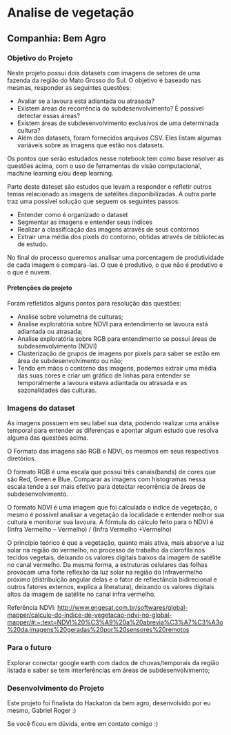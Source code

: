 # Analise de vegetação

## Companhia: Bem Agro

### Objetivo do Projeto

Neste projeto possui dois datasets com imagens de setores de uma fazenda da região do Mato Grosso do Sul. O objetivo é baseado nas mesmas, responder as seguintes questões:

- Avaliar se a lavoura está adiantada ou atrasada?
- Existem áreas de recorrência do subdesenvolvimento? É possível detectar essas áreas?
- Existem áreas de subdesenvolvimento exclusivos de uma determinada cultura?
- Além dos datasets, foram fornecidos arquivos CSV. Eles listam algumas variáveis sobre as imagens que estão nos datasets.

Os pontos que serão estudados nesse notebook tem como base resolver as questões acima, com o uso de ferramentas de visão computacional, machine learning e/ou deep learning.

Parte deste dateset são estudos que levam a responder e refletir outros temas relacionado as imagens de satélites disponibilizadas. A outra parte traz uma possível solução que seguem os seguintes passos:

- Entender como é organizado o dataset
- Segmentar as imagens e entender seus índices
- Realizar a classificação das imagens através de seus contornos
- Extrair uma média dos pixels do contorno, obtidas através de bibliotecas de estudo.

No final do processo queremos analisar uma porcentagem de produtividade de cada imagem e compara-las. O que é produtivo, o que não é produtivo e o que é nuvem.

#### Pretenções do projeto

Foram refletidos alguns pontos para resolução das questões:

- Analise sobre volumetria de culturas;
- Analise exploratória sobre NDVI para entendimento se lavoura está adiantada ou atrasada;
- Analise exploratória sobre RGB para entendimento se possuí áreas de subdesenvolvimento (NDVI)
- Clusterização de grupos de imagens por pixels para saber se estão em área de subdesenvolvimento ou não;
- Tendo em mãos o contorno das imagens, podemos extrair uma média das suas cores e criar um gráfico de linhas para entender se temporalmente a lavoura estava adiantada ou atrasada e as sazonalidades das culturas.

### Imagens do dataset

As imagens possuem em seu label sua data, podendo realizar uma análise temporal para entender as diferenças e apontar algum estudo que resolva alguma das questões acima.

O Formato das imagens são RGB e NDVI, os mesmos em seus respectivos diretórios.

O formato RGB é uma escala que possuí três canais(bands) de cores que são Red, Green e Blue. Comparar as imagens com histogramas nessa escala tende a ser mais efetivo para detectar recorrência de áreas de subdesenvolvimento.

O formato NDVI é uma imagem que foi calculada o índice de vegetação, o mesmo é possível analisar a vegetação da localidade e entender melhor sua cultura e monitorar sua lavoura.
A fórmula do cálculo feito para o NDVI é (Infra Vermelho – Vermelho) / (Infra Vermelho +Vermelho)

O princípio teórico é que a vegetação, quanto mais ativa, mais absorve a luz solar na região do vermelho, no processo de trabalho da clorofila nos tecidos vegetais, deixando os valores digitais baixos da imagem de satélite no canal vermelho. Da mesma forma, a estruturas celulares das folhas provocam uma forte reflexão da luz solar na região do Infravermelho próximo (distribuição angular delas e o fator de reflectância bidirecional e outros fatores externos, explica a literatura), deixando os valores digitais altos da imagem de satélite no canal infra vermelho. 

Referência NDVI:
http://www.engesat.com.br/softwares/global-mapper/calculo-do-indice-de-vegetacao-ndvi-no-global-mapper/#:~:text=NDVI%20%C3%A9%20a%20abrevia%C3%A7%C3%A3o%20da,imagens%20geradas%20por%20sensores%20remotos

### Para o futuro

Explorar conectar google earth com dados de chuvas/temporais da região listada e saber se tem interferências em áreas de subdesenvolvimento;

### Desenvolvimento do Projeto

Este projeto foi finalista do Hackaton da bem agro, desenvolvido por eu mesmo, Gabriel Roger :) 

Se você ficou em dúvida, entre em contato comigo :)

